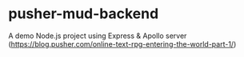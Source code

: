 # pusher-mud-backend
A demo Node.js project using Express &amp; Apollo server (https://blog.pusher.com/online-text-rpg-entering-the-world-part-1/)
